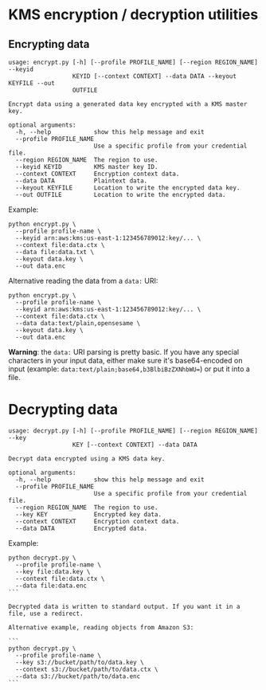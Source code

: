 # KMS encryption / decryption utilities

## Encrypting data
```
usage: encrypt.py [-h] [--profile PROFILE_NAME] [--region REGION_NAME] --keyid
                  KEYID [--context CONTEXT] --data DATA --keyout KEYFILE --out
                  OUTFILE

Encrypt data using a generated data key encrypted with a KMS master key.

optional arguments:
  -h, --help            show this help message and exit
  --profile PROFILE_NAME
                        Use a specific profile from your credential file.
  --region REGION_NAME  The region to use.
  --keyid KEYID         KMS master key ID.
  --context CONTEXT     Encryption context data.
  --data DATA           Plaintext data.
  --keyout KEYFILE      Location to write the encrypted data key.
  --out OUTFILE         Location to write the encrypted data.
```

Example:
```
python encrypt.py \
  --profile profile-name \
  --keyid arn:aws:kms:us-east-1:123456789012:key/... \
  --context file:data.ctx \
  --data file:data.txt \
  --keyout data.key \
  --out data.enc
```

Alternative reading the data from a `data:` URI:
```
python encrypt.py \
  --profile profile-name \
  --keyid arn:aws:kms:us-east-1:123456789012:key/... \
  --context file:data.ctx \
  --data data:text/plain,opensesame \
  --keyout data.key \
  --out data.enc
```

**Warning**: the `data:` URI parsing is pretty basic. If you have any special characters in your input data, either make sure it's base64-encoded on input (example: `data:text/plain;base64,b3BlbiBzZXNhbWU=`) or put it into a file.

# Decrypting data

```
usage: decrypt.py [-h] [--profile PROFILE_NAME] [--region REGION_NAME] --key
                  KEY [--context CONTEXT] --data DATA

Decrypt data encrypted using a KMS data key.

optional arguments:
  -h, --help            show this help message and exit
  --profile PROFILE_NAME
                        Use a specific profile from your credential file.
  --region REGION_NAME  The region to use.
  --key KEY             Encrypted key data.
  --context CONTEXT     Encryption context data.
  --data DATA           Encrypted data.
```

Example:
````
python decrypt.py \
  --profile profile-name \
  --key file:data.key \
  --context file:data.ctx \
  --data file:data.enc
```

Decrypted data is written to standard output. If you want it in a file, use a redirect.

Alternative example, reading objects from Amazon S3:

```
python decrypt.py \
  --profile profile-name \
  --key s3://bucket/path/to/data.key \
  --context s3://bucket/path/to/data.ctx \
  --data s3://bucket/path/to/data.enc
```
